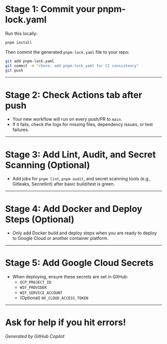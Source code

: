 # Stage 1: Commit your pnpm-lock.yaml

Run this locally:

```bash
pnpm install
```

Then commit the generated `pnpm-lock.yaml` file to your repo:

```bash
git add pnpm-lock.yaml
git commit -m "chore: add pnpm-lock.yaml for CI consistency"
git push
```

---

# Stage 2: Check Actions tab after push
- Your new workflow will run on every push/PR to `main`.
- If it fails, check the logs for missing files, dependency issues, or test failures.

---

# Stage 3: Add Lint, Audit, and Secret Scanning (Optional)
- Add jobs for `pnpm lint`, `pnpm audit`, and secret scanning tools (e.g., Gitleaks, Secretlint) after basic build/test is green.

---

# Stage 4: Add Docker and Deploy Steps (Optional)
- Only add Docker build and deploy steps when you are ready to deploy to Google Cloud or another container platform.

---

# Stage 5: Add Google Cloud Secrets
- When deploying, ensure these secrets are set in GitHub:
  - `GCP_PROJECT_ID`
  - `WIF_PROVIDER`
  - `WIF_SERVICE_ACCOUNT`
  - (Optional) `NX_CLOUD_ACCESS_TOKEN`

---

# Ask for help if you hit errors!

*Generated by GitHub Copilot*
